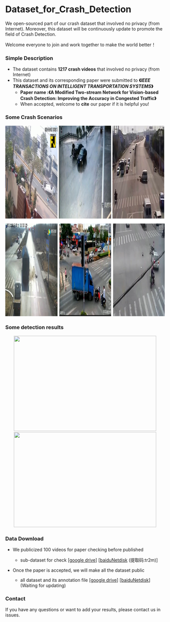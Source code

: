 # Dataset_for_Crash_Detection

We open-sourced part of our crash dataset that involved no privacy (from Internet). Moreover, this dataset will be continuously update to promote the field of Crash Detection.

Welcome everyone to join and work together to make the world better！

### Simple Description

- The  dataset contains **1217 crash videos**  that involved no privacy (from Internet) 
- This dataset and its corresponding paper were submitted to **《*IEEE TRANSACTIONS ON INTELLIGENT TRANSPORTATION SYSTEMS*》**
  - **Paper name :《A Modified Two-stream Network for Vision-based Crash Detection: Improving the Accuracy in Congested Traffic》**
  - When accepted, welcome to **cite** our paper if it is helpful you!
  
### Some Crash Scenarios

<img  width="900" height="600" src="./images/demo.png"/>


### Some detection results

<div align=center><img width="450" height="300" src="./images/1.gif"/>
  <img width="450" height="300" src="./images/2.gif"/></div>


### Data Download

- We publicized 100 videos  for paper checking before published

  - sub-dataset for check  [[google drive](https://drive.google.com/file/d/1biUwx_d4QXTba8y0xtKlDABES2f2XSp1/view?usp=sharing)]  [[baiduNetdisk](https://pan.baidu.com/s/1bYhfRNEug5qHjenBQxv7-g 
) (提取码:tr2m)]


- Once the paper is accepted, we will make all the dataset public
  - all dataset and its annotation file  [[google drive](链接地址)]  [[baiduNetdisk](链接地址)] (Waiting for updating)

### Contact 

If you have any questions or want to add your results, please contact us in issues.

